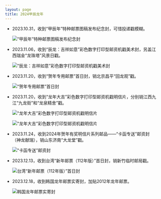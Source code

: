 ```yaml
---
layout: page
title: 2024甲辰龙年
---
```


-   2023.10.31，收到“甲辰年”特种邮票图稿发布纪念封，可惜投递戳模糊。

    ![](<%= stamp_fig_url '2024-jiachen/cc-design-jia-chen.jpg' %> '“甲辰年”特种邮票图稿发布纪念封')

-   2023.11.06，收到“辰龙：吉祥如意”彩色数字打印型邮资机戳美术封，另盖江西瑞金“龙珠塔”风景日戳。

    ![](<%= stamp_fig_url '2024-jiachen/2023-11-01-ruijin.jpg' %> '“辰龙：吉祥如意”彩色数字打印型邮资机戳美术封')

-   2023.11.20，收到“贺年专用邮票”首日封，销北京昌平“回龙观”戳。

    ![](<%= stamp_fig_url '2024-jiachen/2024-new-year-greetings-stamp-fdc.jpg' %> '“贺年专用邮票”首日封')

-   2023.11.20，收到“龙年大吉”彩色数字打印型邮资机戳明信片，分别销江西九江“九龙街”和“龙泉精舍”戳。

    ![](<%= stamp_fig_url '2024-jiachen/jjjp-2023-20.jpg' %> '“龙年大吉”彩色数字打印型邮资机戳明信片')

    ![](<%= stamp_fig_url '2024-jiachen/jjjp-2023-21.jpg' %> '“龙年大吉”彩色数字打印型邮资机戳明信片')

-   2023.11.24，收到2024年贺年有奖明信片系列邮品——“卡函专送”邮资封（神龙献瑞），销山东济南“大龙堂”戳。

    ![](<%= stamp_fig_url '2024-jiachen/kahan.jpg' %> '“卡函专送”邮资封')

-   2023.12.13，收到台湾“新年邮票（112年版）”首日封，销新竹临时邮局戳。

    ![](<%= stamp_fig_url '2024-jiachen/tw.jpg' %> '台湾“新年邮票（112年版）”首日封')

-   2023.12.18，收到韩国龙年邮票实寄封，加贴2012年龙年邮票。

    ![](<%= stamp_fig_url '2024-jiachen/kr.jpg' %> '韩国龙年邮票实寄封')
